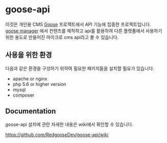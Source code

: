 # goose-api

이것은 개인용 CMS [Goose](https://github.com/RedgooseDev/goose) 프로젝트에서 API 기능에 집중한 프로젝트입니다.  
[goose manager](https://github.com/redgoose-dev/goose-manager) 에서 컨텐츠를 제작하고 api를 활용하여 다른 플랫폼에서 사용하기 위한 용도로 만들어진 마이크로 cms api라고 볼 수 있습니다.


## 사용을 위한 환경

다음과 같은 환경을 구성하기 위하여 필요한 패키지들을 설치할 필요가 있습니다.

- apache or nginx
- php 5.6 or higher version
- mysql
- composer


## Documentation

goose-api 설치에 관란 자세한 내용은 wiki에서 확인할 수 있습니다.

https://github.com/RedgooseDev/goose-api/wiki
